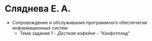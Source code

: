 # Сляднева Е. А.
- Сопровождение и обслуживание программного обеспечегия информационных систем
  - Тема задания 1 - *Десткая кофейня - "Конфетлэнд"*
